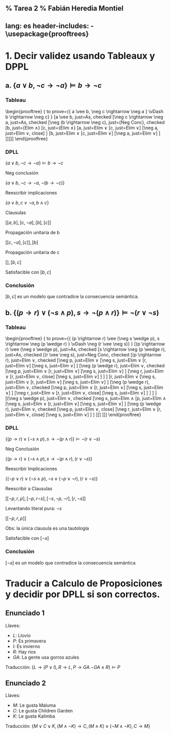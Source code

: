 % Tarea 2
% Fabián Heredia Montiel
---
lang: es
header-includes:
    - \usepackage{prooftrees}
---

# 1. Decir validez usando Tableaux y DPPL

## a. $\{ a \vee b, \neg c \rightarrow  \neg a \} \vDash b \rightarrow \neg c$

### Tableau

\begin{prooftree}
{
to prove={\{ a \vee b, \neg c \rightarrow \neg a \} \vDash b \rightarrow \neg c}
}
[a \vee b, just=As, checked
  [\neg c \rightarrow \neg a, just=As, checked
    [\neg (b \rightarrow \neg c), just={Neg Conc}, checked
      [b, just={Elim $\wedge$}
        [c, just={Elim $\wedge$}
          [a, just=Elim $\vee$
            [c, just=Elim $\vee$]
            [\neg a, just=Elim $\vee$, close]
          ]
          [b, just=Elim $\vee$
            [c, just=Elim $\vee$]
            [\neg a, just=Elim $\vee$]
          ]
]]]]]
\end{prooftree}

### DPLL

$\{ a \vee b, \neg c \rightarrow \neg a \} \vDash b \rightarrow \neg c$

Neg conclusión

$\{ a \vee b, \neg c \rightarrow \neg a, \neg (b \rightarrow \neg c) \}$

Reescribir implicaciones

$\{ a \vee b, c \vee \neg a, b \wedge c \}$

Clausulas

$[[a,b], [c, \neg a], [b], [c]]$

Propagación unitaria de b

$[[c, \neg a], [c]], [b]$

Propagación unitaria de c

$[], [b,c]$

Satisfacible con $[b, c]$

### Conclusión

$[b,c]$ es un modelo que contradice la consecuencia semántica.

## b. $\{ (p \rightarrow r) \vee (\neg s \wedge p), s \rightarrow \neg (p \wedge r) \} \vDash \neg (r \vee \neg s)$

### Tableau

\begin{prooftree}
{
to prove={\{ (p \rightarrow r) \vee (\neg s \wedge p), s \rightarrow \neg (p \wedge r) \} \vDash \neg (r \vee \neg s)}
}
[(p \rightarrow r) \vee (\neg s \wedge p), just=As, checked
  [s \rightarrow \neg (p \wedge r), just=As, checked
    [(r \vee \neg s), just=Neg Conc, checked
      [(p \rightarrow r), just=Elim $\vee$, checked
        [\neg p, just=Elim $\vee$
          [\neg s, just=Elim $\vee$
            [r, just=Elim $\vee$]
            [\neg s, just=Elim $\vee$]
          ]
          [\neg (p \wedge r), just=Elim $\vee$, checked
            [\neg p, just=Elim $\vee$
              [r, just=Elim $\vee$]
              [\neg s, just=Elim $\vee$]
            ]
            [\neg r, just=Elim $\vee$
              [r, just=Elim $\vee$, close]
              [\neg s, just=Elim $\vee$]
            ]
          ]
        ]
        [r, just=Elim $\vee$
          [\neg s, just=Elim $\vee$
            [r, just=Elim $\vee$]
            [\neg s, just=Elim $\vee$] 
          ]
          [\neg (p \wedge r), just=Elim $\vee$, checked
            [\neg p, just=Elim $\vee$
              [r, just=Elim $\vee$]
              [\neg s, just=Elim $\vee$]
            ]
            [\neg r, just=Elim $\vee$
              [r, just=Elim $\vee$, close]
              [\neg s, just=Elim $\vee$]
            ]
          ]
        ]
      ]
      [(\neg s \wedge p), just=Elim $\vee$, checked
        [\neg s, just=Elim $\wedge$
          [p, just=Elim $\wedge$
            [\neg s, just=Elim $\vee$
              [r, just=Elim $\vee$]
              [\neg s, just=Elim $\vee$]
            ]
            [\neg (p \wedge r), just=Elim $\vee$, checked
              [\neg p, just=Elim $\vee$, close]
              [\neg r, just=Elim $\vee$
                [r, just=Elim $\vee$, close]
                [\neg s, just=Elim $\vee$]
              ]
            ]
      ]]]
]]]
\end{prooftree}

### DPLL

$\{ (p \rightarrow r) \vee (\neg s \wedge p), s \rightarrow \neg (p \wedge r) \} \vDash \neg (r \vee \neg s)$

Neg Conclusión

$\{ (p \rightarrow r) \vee (\neg s \wedge p), s \rightarrow \neg (p \wedge r), (r \vee \neg s) \}$

Reescribir Implicaciones

$\{ (\neg p \vee r) \vee (\neg s \wedge p), \neg s \vee (\neg p \vee \neg r), (r \vee \neg s) \}$

Reescribir a Clausulas

$[[\neg p, r, p], [\neg p, r \neg s], [\neg s, \neg p, \neg r], [r, \neg s]]$

Levantando literal pura: $\neg s$

$[[\neg p, r, p]]$

Obs: la única clausula es una tautología

Satisfacible con $[\neg s]$

### Conclusión

$[\neg s]$ es un modelo que contradice la consecuencia semántica

# Traducir a Calculo de Proposiciones y decidir por DPLL si son correctos.

## Enunciado 1

Llaves:

 - $L$: Llovio
 - $P$: Es primavera
 - $I$: Es invierno
 - $R$: Hay rios
 - $GA$: La gente usa gorros azules

Traducción: $\{ L \rightarrow (P \vee I), R \rightarrow L, P \rightarrow GA. \neg GA \wedge R \} \vDash P$

## Enunciado 2

Llaves:

 - $M$: Le gusta Maluma
 - $C$: Le gusta Children Garden
 - $K$: Le gusta Kalimba

Traducción: $\{ M \vee C \vee K, (M \wedge \neg K) \rightarrow C, (M \wedge K) \vee (\neg M \wedge \neg K), C \rightarrow M \}$
